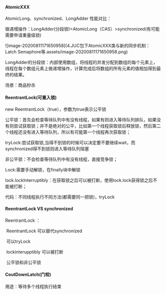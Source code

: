 #### AtomicXXX

AtomicLong、synchronized、LongAdder 性能对比：

做递增操作：LongAdder(分段锁)>AtomicLong（CAS）>synchronized(有可能需要申请重量级锁)

![image-20200811171650958](4.JUC包下AtomicXXX类与新的同步机制：Latch Semaphore等.assets/image-20200811171650958.png)

LongAdder的分段锁：内部使用数组，将线程的并发分配到数组的每个元素上，线程在每个数组元素上做递增操作，计算完成后将数组的所有元素的值相加得到最终的结果。

场景：商品秒杀

#### ReentrantLock(可重入锁)

new ReentrantLock（true），参数为true表示公平锁

公平锁：首先会检查等待队列中有没有线程，如果有则进入等待队列排队，如果没有则尝试获取锁；并不是绝对的公平，比如第一个线程获取锁后释放锁，然后第二个线程还没有进入等待队列，所以有可能第一个线程再次获取锁；

tryLock:尝试获取锁,当得不到锁的时候可以决定要不要继续wait，而synchronized得不到锁则进入等待队列阻塞

非公平锁：不会检查等待队列中有没有线程，直接竞争锁；

Lock:需要手动解锁，在finally块中解锁

lock.lockInterruptibly：在获取锁之后可以被打断，使用lock.lock获得锁之后不能被打断；

代码：不同线程执行不同方法(都需要同一把锁)，tryLock

#### ReentrantLock VS synchronized

ReentrantLock ：

​	ReentrantLock 可以替代synchronized

​	可以tryLock

​	lockinterupptibly 可以被打断

​	公平锁和非公平锁

#### CoutDownLatch(门栓)

用途：等待多个线程执行结束

